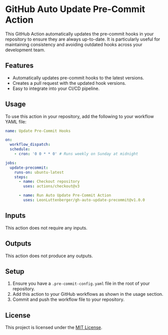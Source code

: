 # GitHub Auto Update Pre-Commit Action

This GitHub Action automatically updates the pre-commit hooks in your repository to ensure they are always up-to-date. It is particularly useful for maintaining consistency and avoiding outdated hooks across your development team.

## Features

- Automatically updates pre-commit hooks to the latest versions.
- Creates a pull request with the updated hook versions.
- Easy to integrate into your CI/CD pipeline.

## Usage

To use this action in your repository, add the following to your workflow YAML file:

```yaml
name: Update Pre-Commit Hooks

on:
  workflow_dispatch:
  schedule:
    - cron: '0 0 * * 0' # Runs weekly on Sunday at midnight

jobs:
  update-precommit:
    runs-on: ubuntu-latest
    steps:
      - name: Checkout repository
        uses: actions/checkout@v3

      - name: Run Auto Update Pre-Commit Action
        uses: LeonLuttenberger/gh-auto-update-precommit@v1.0.0
```

## Inputs

This action does not require any inputs.

## Outputs

This action does not produce any outputs.

## Setup

1. Ensure you have a `.pre-commit-config.yaml` file in the root of your repository.
2. Add this action to your GitHub workflows as shown in the usage section.
3. Commit and push the workflow file to your repository.

## License

This project is licensed under the [MIT License](LICENSE).
